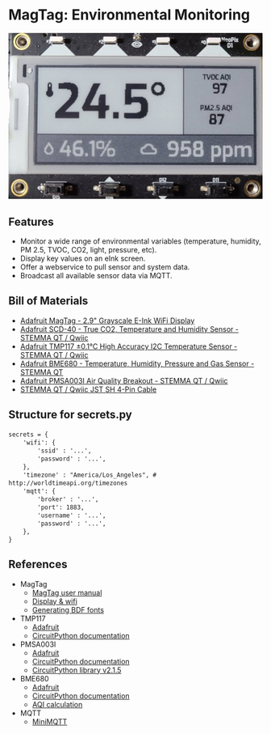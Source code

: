# MagTag: Environmental Monitoring

![MagTag picture](magtag_picture.jpg?raw=true)


## Features

* Monitor a wide range of environmental variables (temperature, humidity, PM 2.5, TVOC, CO2, light, pressure, etc).
* Display key values on an eInk screen.
* Offer a webservice to pull sensor and system data.
* Broadcast all available sensor data via MQTT.


## Bill of Materials

* [Adafruit MagTag - 2.9" Grayscale E-Ink WiFi Display](https://www.adafruit.com/product/4800)
* [Adafruit SCD-40 - True CO2, Temperature and Humidity Sensor - STEMMA QT / Qwiic](https://www.adafruit.com/product/5187)
* [Adafruit TMP117 ±0.1°C High Accuracy I2C Temperature Sensor - STEMMA QT / Qwiic](https://www.adafruit.com/product/4821)
* [Adafruit BME680 - Temperature, Humidity, Pressure and Gas Sensor - STEMMA QT](https://www.adafruit.com/product/3660)
* [Adafruit PMSA003I Air Quality Breakout - STEMMA QT / Qwiic](https://www.adafruit.com/product/4632)
* [STEMMA QT / Qwiic JST SH 4-Pin Cable](https://www.adafruit.com/product/4399)


## Structure for secrets.py

```
secrets = {
    'wifi': {
        'ssid' : '...',
        'password' : '...',
    },
    'timezone' : "America/Los_Angeles", # http://worldtimeapi.org/timezones
    'mqtt': {
        'broker' : '...',
        'port': 1883,
        'username' : '...',
        'password' : '...',
    },
}
```


## References

* MagTag
    * [MagTag user manual](https://usermanual.wiki/m/989ed884eea1001a5107669e7e17bdd5777ce29522ae27232d32e393b4857f91.pdf)
    * [Display & wifi](https://learn.adafruit.com/magtag-progress-displays?view=all)
    * [Generating BDF fonts](https://learn.adafruit.com/custom-fonts-for-pyportal-circuitpython-display)
* TMP117
    * [Adafruit](https://www.adafruit.com/product/4821)
    * [CircuitPython documentation](https://circuitpython.readthedocs.io/projects/tmp117/en/latest/index.html)
* PMSA003I
    * [Adafruit](https://www.adafruit.com/product/4632)
    * [CircuitPython documentation](https://circuitpython.readthedocs.io/projects/pm25/en/latest/)
    * [CircuitPython library v2.1.5](https://github.com/adafruit/Adafruit_CircuitPython_PM25/releases/tag/2.1.5)
* BME680
    * [Adafruit](https://www.adafruit.com/product/3660)
    * [CircuitPython documentation](https://circuitpython.readthedocs.io/projects/bme680/en/latest/index.html)
    * [AQI calculation](https://github.com/pimoroni/bme680-python/blob/master/examples/indoor-air-quality.py)
* MQTT
    * [MiniMQTT](https://github.com/adafruit/Adafruit_CircuitPython_MiniMQTT)